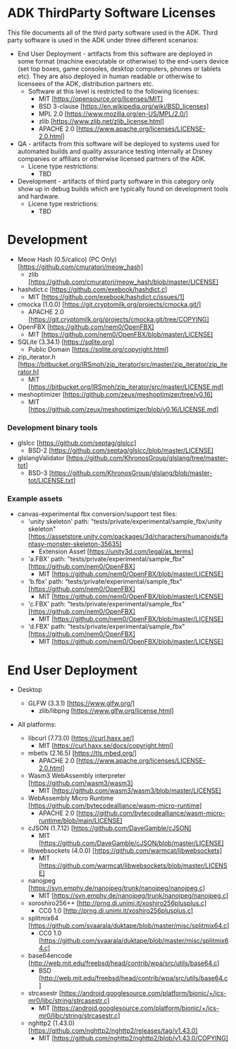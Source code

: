# ADK ThirdParty Software Licenses

This file documents all of the third party software used in the ADK. Third party software is used in the ADK under three different scenarios:

* End User Deployment - artifacts from this software are deployed in some format (machine executable or otherwise) to the end-users device (set top boxes, game consoles, desktop computers, phones or tablets etc). They are also deployed in human readable or otherwise to licensees of the ADK, distribution partners etc.
    * Software at this level is restricted to the following licenses:
        * MIT [https://opensource.org/licenses/MIT]
        * BSD 3-clause [https://en.wikipedia.org/wiki/BSD_licenses]
        * MPL 2.0 [https://www.mozilla.org/en-US/MPL/2.0/]
        * zlib [https://www.zlib.net/zlib_license.html]
		* APACHE 2.0 [https://www.apache.org/licenses/LICENSE-2.0.html]
* QA - artifacts from this software will be deployed to systems used for automated builds and quality assurance testing internally at Disney companies or affiliats or otherwise licensed partners of the ADK.
    * Licene type restrictions:
        * TBD
* Development - artifacts of third party software in this category only show up in debug builds which are typically found on development tools and hardware.
    * Licene type restrictions:
        * TBD

# Development

* Meow Hash (0.5/calico) (PC Only) [https://github.com/cmuratori/meow_hash]
	* zlib [https://github.com/cmuratori/meow_hash/blob/master/LICENSE] 
* hashdict.c [https://github.com/exebook/hashdict.c]
    * MIT [https://github.com/exebook/hashdict.c/issues/1]
* cmocka (1.0.0) [https://git.cryptomilk.org/projects/cmocka.git/]
    * APACHE 2.0 [https://git.cryptomilk.org/projects/cmocka.git/tree/COPYING]
* OpenFBX [https://github.com/nem0/OpenFBX]
    * MIT [https://github.com/nem0/OpenFBX/blob/master/LICENSE]
* SQLite (3.34.1) [https://sqlite.org]
    * Public Domain [https://sqlite.org/copyright.html]
* zip_iterator.h [https://bitbucket.org/IRSmoh/zip_iterator/src/master/zip_iterator/zip_iterator.h]
    * MIT [https://bitbucket.org/IRSmoh/zip_iterator/src/master/LICENSE.md]
* meshoptimizer [https://github.com/zeux/meshoptimizer/tree/v0.16]
    * MIT [https://github.com/zeux/meshoptimizer/blob/v0.16/LICENSE.md]
	
### Development binary tools

* glslcc [https://github.com/septag/glslcc]
    * BSD-2 [https://github.com/septag/glslcc/blob/master/LICENSE]
* glslangValidator [https://github.com/KhronosGroup/glslang/tree/master-tot]
    * BSD-3 [https://github.com/KhronosGroup/glslang/blob/master-tot/LICENSE.txt]

### Example assets
* canvas-experimental fbx conversion/support test files:
    * 'unity skeleton' path: "tests/private/experimental/sample_fbx/unity skeleton" [https://assetstore.unity.com/packages/3d/characters/humanoids/fantasy-monster-skeleton-35635]
        * Extension Asset [https://unity3d.com/legal/as_terms]
    * 'a.FBX' path: "tests/private/experimental/sample_fbx" [https://github.com/nem0/OpenFBX]
        * MIT [https://github.com/nem0/OpenFBX/blob/master/LICENSE]
    * 'b.fbx' path: "tests/private/experimental/sample_fbx" [https://github.com/nem0/OpenFBX]
        * MIT [https://github.com/nem0/OpenFBX/blob/master/LICENSE]
    * 'c.FBX' path: "tests/private/experimental/sample_fbx" [https://github.com/nem0/OpenFBX]
        * MIT [https://github.com/nem0/OpenFBX/blob/master/LICENSE]
    * 'd.FBX' path: "tests/private/experimental/sample_fbx" [https://github.com/nem0/OpenFBX]
        * MIT [https://github.com/nem0/OpenFBX/blob/master/LICENSE]

# End User Deployment
* Desktop
    * GLFW (3.3.1) [https://www.glfw.org/]
		* zlib/libpng [https://www.glfw.org/license.html]

* All platforms:
	* libcurl (7.73.0) [https://curl.haxx.se/]
		* MIT [https://curl.haxx.se/docs/copyright.html]
	* mbetls (2.16.5) [https://tls.mbed.org/]
		* APACHE 2.0 [https://www.apache.org/licenses/LICENSE-2.0.html]
    * Wasm3 WebAssembly interpreter [https://github.com/wasm3/wasm3]
        * MIT [https://github.com/wasm3/wasm3/blob/master/LICENSE] 
    * WebAssembly Micro Runtime [https://github.com/bytecodealliance/wasm-micro-runtime]
        * APACHE 2.0 [https://github.com/bytecodealliance/wasm-micro-runtime/blob/main/LICENSE]
    * cJSON (1.7.12) [https://github.com/DaveGamble/cJSON]
        * MIT [https://github.com/DaveGamble/cJSON/blob/master/LICENSE]
    * libwebsockets (4.0.0) [https://github.com/warmcat/libwebsockets]
	    * MIT [https://github.com/warmcat/libwebsockets/blob/master/LICENSE]
    * nanojpeg [https://svn.emphy.de/nanojpeg/trunk/nanojpeg/nanojpeg.c]
        * MIT [https://svn.emphy.de/nanojpeg/trunk/nanojpeg/nanojpeg.c]
    * xoroshiro256++ [http://prng.di.unimi.it/xoshiro256plusplus.c]
        * CC0 1.0 [http://prng.di.unimi.it/xoshiro256plusplus.c]
    * splitmix64 [https://github.com/svaarala/duktape/blob/master/misc/splitmix64.c]
        * CC0 1.0 [https://github.com/svaarala/duktape/blob/master/misc/splitmix64.c]
    * base64encode [http://web.mit.edu/freebsd/head/contrib/wpa/src/utils/base64.c]
        * BSD [http://web.mit.edu/freebsd/head/contrib/wpa/src/utils/base64.c]
    * strcasestr [https://android.googlesource.com/platform/bionic/+/ics-mr0/libc/string/strcasestr.c]
        * MIT [https://android.googlesource.com/platform/bionic/+/ics-mr0/libc/string/strcasestr.c]
    * nghttp2 (1.43.0) [https://github.com/nghttp2/nghttp2/releases/tag/v1.43.0]
        * MIT [https://github.com/nghttp2/nghttp2/blob/v1.43.0/COPYING]
